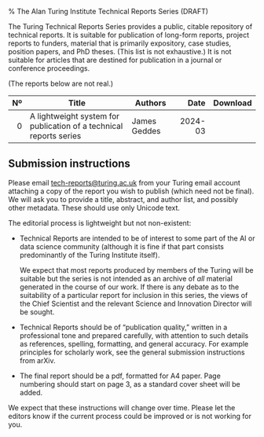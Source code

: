 % The Alan Turing Institute 
  Technical Reports Series
  (DRAFT)

The Turing Technical Reports Series provides a public, citable
repository of technical reports. It is suitable for publication of
long-form reports, project reports to funders, material that is
primarily expository, case studies, position papers, and PhD
theses. (This list is not exhaustive.) It is not suitable for articles
that are destined for publication in a journal or conference
proceedings.

(The reports below are not real.)

| Nº | Title                                                              | Authors      |    Date | Download |
|---:|--------------------------------------------------------------------|--------------|--------:|----------|
|  0 | A lightweight system for publication of a technical reports series | James Geddes | 2024-03 |          |


## Submission instructions

Please email <tech-reports@turing.ac.uk> from your Turing email
account attaching a copy of the report you wish to publish (which need
not be final). We will ask you to provide a title, abstract, and
author list, and possibly other metadata. These should use only
Unicode text.

The editorial process is lightweight but not non-existent:

- Technical Reports are intended to be of interest to some part of the
  AI or data science community (although it is fine if that part
  consists predominantly of the Turing Institute itself). 
  
  We expect that most reports produced by members of the Turing will
  be suitable but the series is not intended as an archive of _all_
  material generated in the course of our work. If there is any debate
  as to the suitability of a particular report for inclusion in this
  series, the views of the Chief Scientist and the relevant Science
  and Innovation Director will be sought.

- Technical Reports should be of “publication quality,” written in a
  professional tone and prepared carefully, with attention to such
  details as references, spelling, formatting, and general
  accuracy. For example principles for scholarly work, see the general
  submission instructions from arXiv.
  
- The final report should be a pdf, formatted for A4 paper. Page
  numbering should start on page 3, as a standard cover sheet will be
  added.

We expect that these instructions will change over time. Please let
the editors know if the current process could be improved or is not
working for you.
